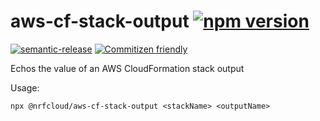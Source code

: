 # aws-cf-stack-output [![npm version](https://img.shields.io/npm/v/@nrfcloud/aws-cf-stack-output.svg)](https://www.npmjs.com/package/@nrfcloud/aws-cf-stack-output)  

[![semantic-release](https://img.shields.io/badge/%20%20%F0%9F%93%A6%F0%9F%9A%80-semantic--release-e10079.svg)](https://github.com/semantic-release/semantic-release)
[![Commitizen friendly](https://img.shields.io/badge/commitizen-friendly-brightgreen.svg)](http://commitizen.github.io/cz-cli/)

Echos the value of an AWS CloudFormation stack output

Usage: 

    npx @nrfcloud/aws-cf-stack-output <stackName> <outputName>
